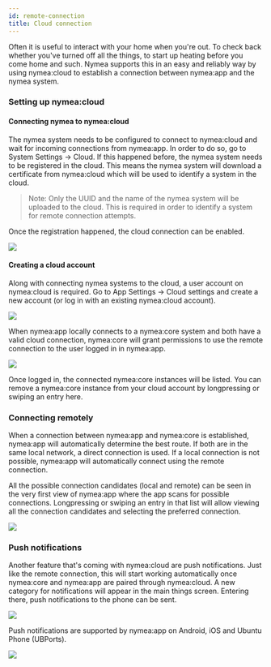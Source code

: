 ```yaml
---
id: remote-connection
title: Cloud connection
---
```


Often it is useful to interact with your home when you're out. To check back whether you've turned off all the things, to start up heating before you come home and such. Nymea supports this in an easy and reliably way by using nymea:cloud to establish a connection between nymea:app and the nymea system.

### Setting up nymea:cloud

#### Connecting nymea to nymea:cloud

The nymea system needs to be configured to connect to nymea:cloud and wait for incoming connections from nymea:app. In order to do so, go to System Settings -> Cloud. If this happened before, the nymea system needs to be registered in the cloud. This means the nymea system will download a certificate from nymea:cloud which will be used to identify a system in the cloud.

> Note: Only the UUID and the name of the nymea system will be uploaded to the cloud. This is required in order to identify a system for remote connection attempts.

Once the registration happened, the cloud connection can be enabled.

![](/img/documentation/users/cloud-core.png)

#### Creating a cloud account

Along with connecting nymea systems to the cloud, a user account on nymea:cloud is required. Go to App Settings -> Cloud settings and create a new account (or log in with an existing nymea:cloud account).

![](/img/documentation/users/cloud-app.png)

When nymea:app locally connects to a nymea:core system and both have a valid cloud connection, nymea:core will grant permissions to use the remote connection to the user logged in in nymea:app.

![](/img/documentation/users/cloud-pairings.png)

Once logged in, the connected nymea:core instances will be listed. You can remove a nymea:core instance from your cloud account by longpressing or swiping an entry here.

### Connecting remotely

When a connection between nymea:app and nymea:core is established, nymea:app will automatically determine the best route. If both are in the same local network, a direct connection is used. If a local connection is not possible, nymea:app will automatically connect using the remote connection.

All the possible connection candidates (local and remote) can be seen in the very first view of nymea:app where the app scans for possible connections. Longpressing or swiping an entry in that list will allow viewing all the connection candidates and selecting the preferred connection.

![](/img/documentation/users/remote-connection.png)


### Push notifications

Another feature that's coming with nymea:cloud are push notifications. Just like the remote connection, this will start working automatically once nymea:core and nymea:app are paired through nymea:cloud. A new category for notifications will appear in the main things screen. Entering there, push notifications to the phone can be sent.


![](/img/documentation/users/pushnotifications.png)

Push notifications are supported by nymea:app on Android, iOS and Ubuntu Phone (UBPorts).

![](/img/documentation/users/push-android.jpg)

